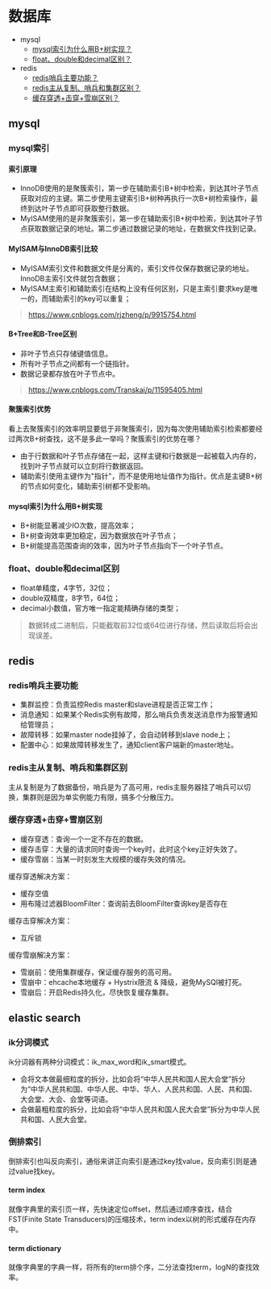 # 数据库
<!-- GFM-TOC -->
* mysql
  * [mysql索引为什么用B+树实现？](#mysql索引为什么用B+树实现?)
  * [float、double和decimal区别？](#float、double和decimal区别?)
* redis
  * [redis哨兵主要功能？](#redis哨兵主要功能?)
  * [redis主从复制、哨兵和集群区别？](#redis主从复制、哨兵和集群区别?)
  * [缓存穿透+击穿+雪崩区别？](#缓存穿透+击穿+雪崩区别?)
<!-- GFM-TOC -->

## mysql

### mysql索引

#### 索引原理

* InnoDB使用的是聚簇索引，第一步在辅助索引B+树中检索，到达其叶子节点获取对应的主键。第二步使用主键索引B+树种再执行一次B+树检索操作，最终到达叶子节点即可获取整行数据。
* MyISAM使用的是非聚簇索引，第一步在辅助索引B+树中检索，到达其叶子节点获取数据记录的地址。第二步通过数据记录的地址，在数据文件找到记录。

#### MyISAM与InnoDB索引比较

* MyISAM索引文件和数据文件是分离的，索引文件仅保存数据记录的地址。InnoDB主索引文件就包含数据；
* MyISAM主索引和辅助索引在结构上没有任何区别，只是主索引要求key是唯一的，而辅助索引的key可以重复；

> <https://www.cnblogs.com/rjzheng/p/9915754.html>

#### B+Tree和B-Tree区别

* 非叶子节点只存储键值信息。
* 所有叶子节点之间都有一个链指针。
* 数据记录都存放在叶子节点中。

> <https://www.cnblogs.com/Transkai/p/11595405.html>

#### 聚簇索引优势

看上去聚簇索引的效率明显要低于非聚簇索引，因为每次使用辅助索引检索都要经过两次B+树查找，这不是多此一举吗？聚簇索引的优势在哪？

* 由于行数据和叶子节点存储在一起，这样主键和行数据是一起被载入内存的，找到叶子节点就可以立刻将行数据返回。
* 辅助索引使用主键作为"指针"，而不是使用地址值作为指针。优点是主键B+树的节点如何变化，辅助索引树都不受影响。

#### mysql索引为什么用B+树实现

* B+树能显著减少IO次数，提高效率；
* B+树查询效率更加稳定，因为数据放在叶子节点；
* B+树能提高范围查询的效率，因为叶子节点指向下一个叶子节点。

### float、double和decimal区别

* float单精度，4字节，32位；
* double双精度，8字节，64位；
* decimal小数值，官方唯一指定能精确存储的类型；

> 数据转成二进制后，只能截取前32位或64位进行存储，然后读取后将会出现误差。

## redis

### redis哨兵主要功能

* 集群监控：负责监控Redis master和slave进程是否正常工作；
* 消息通知：如果某个Redis实例有故障，那么哨兵负责发送消息作为报警通知给管理员；
* 故障转移：如果master node挂掉了，会自动转移到slave node上；
* 配置中心：如果故障转移发生了，通知client客户端新的master地址。

### redis主从复制、哨兵和集群区别

主从复制是为了数据备份，哨兵是为了高可用，redis主服务器挂了哨兵可以切换，集群则是因为单实例能力有限，搞多个分散压力。

### 缓存穿透+击穿+雪崩区别

* 缓存穿透：查询一个一定不存在的数据。
* 缓存击穿：大量的请求同时查询一个key时，此时这个key正好失效了。
* 缓存雪崩：当某一时刻发生大规模的缓存失效的情况。

缓存穿透解决方案：

* 缓存空值
* 用布隆过滤器BloomFilter：查询前去BloomFilter查询key是否存在

缓存击穿解决方案：

* 互斥锁

缓存雪崩解决方案：

* 雪崩前：使用集群缓存，保证缓存服务的高可用。
* 雪崩中：ehcache本地缓存 + Hystrix限流 & 降级，避免MySQl被打死。
* 雪崩后：开启Redis持久化，尽快恢复缓存集群。

## elastic search

### ik分词模式

ik分词器有两种分词模式：ik_max_word和ik_smart模式。

* 会将文本做最细粒度的拆分，比如会将“中华人民共和国人民大会堂”拆分为“中华人民共和国、中华人民、中华、华人、人民共和国、人民、共和国、大会堂、大会、会堂等词语。
* 会做最粗粒度的拆分，比如会将“中华人民共和国人民大会堂”拆分为中华人民共和国、人民大会堂。

### 倒排索引

倒排索引也叫反向索引，通俗来讲正向索引是通过key找value，反向索引则是通过value找key。

#### term index

就像字典里的索引页一样，先快速定位offset，然后通过顺序查找，结合FST(Finite State Transducers)的压缩技术，term index以树的形式缓存在内存中。

#### term dictionary

就像字典里的字典一样，将所有的term排个序，二分法查找term，logN的查找效率。
